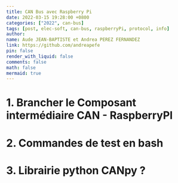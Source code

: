 ```yaml
---
title: CAN Bus avec Raspberry Pi
date: 2022-03-15 19:28:00 +0800
categories: ["2022", can-bus]
tags: [post, elec-soft, can-bus, raspberryPi, protocol, info]
author:
name: Aude JEAN-BAPTISTE et Andrea PEREZ FERNANDEZ
link: https://github.com/andreapefe
pin: false
render_with_liquid: false
comments: false
math: false
mermaid: true
---
```


# 1. Brancher le Composant intermédiaire CAN - RaspberryPI
# 2. Commandes de test en bash
# 3. Librairie python CANpy ?